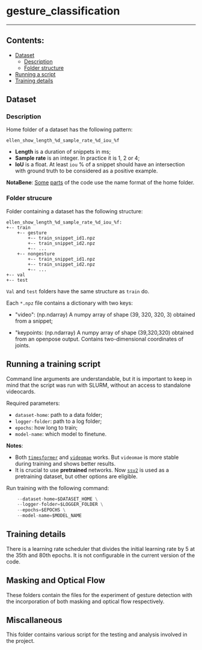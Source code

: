 # gesture_classification
-----
## Contents:
* [Dataset](#dataset)
    * [Description](#description)
    * [Folder structure](#folder-strucure)
* [Running a script](#running-a-training-script)
* [Training details](#training-details)


## Dataset

### Description

Home folder of a dataset has the following pattern:

```ellen_show_length_%d_sample_rate_%d_iou_%f```

- **Length** is a duration of snippets in ms;
- **Sample rate** is an integer. In practice it is 1, 2 or 4;
- **IoU** is a float. At least ```iou``` \% of a snippet should 
    have an intersection with ground truth to be considered as a positive example.

**NotaBene**: [Some](helpers.py#L8) [parts](helpers.py#L28) 
    of the code use the name format of the home folder.

### Folder strucure

Folder containing a dataset has the following structure:

```
ellen_show_length_%d_sample_rate_%d_iou_%f:
+-- train
    +-- gesture
        +-- train_snippet_id1.npz
        +-- train_snippet_id2.npz
        +-- ...
    +-- nongesture
        +-- train_snippet_id1.npz
        +-- train_snippet_id2.npz
        +-- ...
+-- val
+-- test
```
```Val``` and ```test``` folders have the same structure as ```train``` do.

Each ```*.npz``` file contains a dictionary with two keys:

- "video": (np.ndarray) A numpy array of shape (39, 320, 320, 3) obtained from a snippet;

- "keypoints: (np.ndarray) A numpy array of shape (39,320,320) obtained from an openpose output.
    Contains two-dimensional coordinates of joints.

## Running a training script

Command line arguments are understandable, but it is important to keep in mind that the script was run with SLURM, without an access to standalone videocards.

Required parameters:

- ```dataset-home```: path to a data folder;
- ```logger-folder```: path to a log folder;
- ```epochs```: how long to train;
- ```model-name```: which model to finetune.

**Notes**:

- Both [```timesformer```](https://github.com/facebookresearch/TimeSformer) and 
        [```videomae```](https://huggingface.co/docs/transformers/model_doc/videomae)
        works. But ```videomae``` is more stable during training and shows better results.
- It is crucial to use **pretrained** networks. Now [```ssv2```](https://developer.qualcomm.com/software/ai-datasets/something-something) 
    is used as a pretraining dataset, but other options are eligible.

Run training with the following command:

```python run_classification.py \
    --dataset-home=$DATASET_HOME \
    --logger-folder=$LOGGER_FOLDER \
    --epochs=$EPOCHS \
    --model-name=$MODEL_NAME
```

## Training details

There is a learning rate scheduler that divides the initial learning rate by 5 at the 35th and 80th epochs. It is not configurable in the current version of the code.

## Masking and Optical Flow
These folders contain the files for the experiment of gesture detection with the incorporation of both masking and optical flow respectively.

## Miscallaneous
This folder contains various script for the testing and analysis involved in the project.

